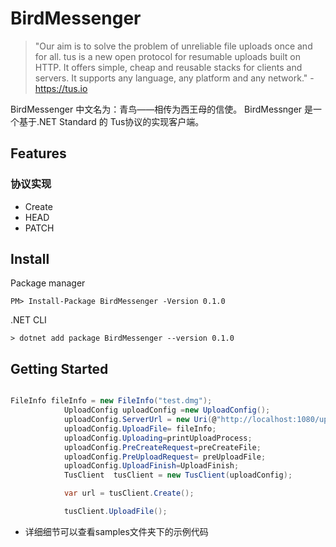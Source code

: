 # BirdMessenger

>"Our aim is to solve the problem of unreliable file uploads once and for all. tus is a new open protocol for resumable uploads built on HTTP. It offers simple, cheap and reusable stacks for clients and servers. It supports any language, any platform and any network." - https://tus.io

BirdMessenger 中文名为：青鸟——相传为西王母的信使。
BirdMessnger 是一个基于.NET Standard 的 Tus协议的实现客户端。

## Features

### 协议实现

* Create
* HEAD
* PATCH

## Install

Package manager

``PM> Install-Package BirdMessenger -Version 0.1.0``

.NET CLI

``> dotnet add package BirdMessenger --version 0.1.0``

## Getting Started

```C#

FileInfo fileInfo = new FileInfo("test.dmg");
            UploadConfig uploadConfig =new UploadConfig();
            uploadConfig.ServerUrl = new Uri(@"http://localhost:1080/uploads");
            uploadConfig.UploadFile= fileInfo;
            uploadConfig.Uploading=printUploadProcess;
            uploadConfig.PreCreateRequest=preCreateFile;
            uploadConfig.PreUploadRequest= preUploadFile;
            uploadConfig.UploadFinish=UploadFinish;
            TusClient  tusClient = new TusClient(uploadConfig);

            var url = tusClient.Create();

            tusClient.UploadFile();
```

* 详细细节可以查看samples文件夹下的示例代码
